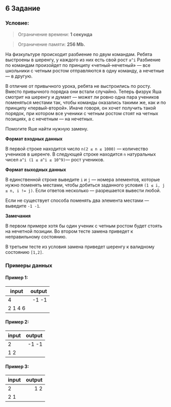 ## 6 Задание

### Условие:

> Ограничение времени: **1 секунда**

> Ограничение памяти: **256 Mb.**

На физкультуре происходит разбиение по двум командам. Ребята выстроены в шеренгу, у каждого из них есть свой рост `a^i`
Разбиение по командам произойдет по принципу «четный-нечетный» — все школьники с четным ростом отправляются в одну команду, а нечетные — в другую.

В отличие от привычного урока, ребята не выстроились по росту. Вместо привычного порядка они встали случайно. Теперь физрук Яша смотрит на шеренгу и думает — может ли ровно одна пара учеников поменяться местами так, чтобы команды оказались такими же, как и по принципу «первый-второй». Иначе говоря, он хочет получить такой порядок, при котором все ученики с четным ростом стоят на четных позициях, а с нечетным — на нечетных.

Помогите Яше найти нужную замену.

**Формат входных данных**

В первой строке находится число `n(2 ≤ n ≤ 1000)` — количество учеников в шеренге.
В следующей строке находится `n` натуральных чисел 
`a^i (1 ≤ a^i ≤ 10^9)`— рост учеников.

**Формат выходных данных**

В единственной строке выведите `i` и `j` — номера элементов, которые нужно поменять местами, чтобы добиться заданного условия 
`(1 ≤ i, j ≤ n, i != j)`. Если ответов несколько — разрешается вывести любой.

Если не существует способа поменять два элемента местами — выведите `-1 -1`.

**Замечания**

В первом примере хотя бы один ученик с четным ростом будет стоять на нечетной позиции. Во втором тесте замена приведет к неправильному состоянию.

В третьем тесте из условия замена приведет шеренгу к валидному состоянию `[1,2]`.

### Примеры данных

#### Пример 1:

input  | output
------ |------:
4      | -1 -1
2 1 4 6|

#### Пример 2:
input   | output
------  | ------:
2       |-1 -1
1 2     |


#### Пример 3:
input  | output
------ |------:
2      |1 2
2 1    |
